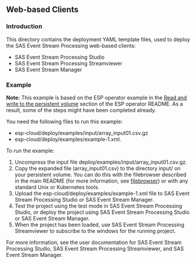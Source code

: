 ## Web-based Clients

### Introduction

This directory contains the deployment YAML template files, used to deploy the SAS Event Stream Processing web-based clients:

* SAS Event Stream Processing Studio
* SAS Event Stream Processing Streamviewer
* SAS Event Stream Manager

### Example

**Note:** This example is based on the ESP operator example in the  [Read and write to the persistent volume](../operator#read-and-write-to-the-persistent-volume) section of the ESP operator README. As a result, some of the steps might have been completed already.

You need the following files to run this example: 

* esp-cloud/deploy/examples/input/array_input01.csv.gz
* esp-cloud/deploy/examples/example-1.xml. 

To run the example:
1. Uncompress the input file deploy/examples/input/array_input01.csv.gz. 
1. Copy the expanded file (array_input01.csv) to the directory input/ on your persistent volume. You can do this with the filebrowser described in the main README (for more information, see [filebrowser](../../README.md#using-filebrowser)) or with any standard Unix or Kubernetes tools.
1. Upload the esp-cloud/deploy/examples/example-1.xml file to SAS Event Stream Processing Studio or SAS Event Stream Manager.
1. Test the project using the test mode in SAS Event Stream Processing Studio, or deploy the project using SAS Event Stream Processing Studio or SAS Event Stream Manager.
1. When the project has been loaded, use SAS Event Stream Processing Streamviewer to subscribe to the windows for the running project.

For more information, see the user documentation for SAS Event Stream Processing Studio, SAS Event Stream Processing Streamviewer, and SAS Event Stream Manager.
